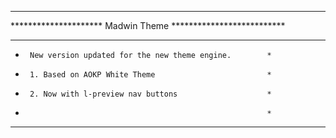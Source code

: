 *************************************************************
********************* Madwin Theme **************************
*************************************************************
*      New version updated for the new theme engine.        *
*      1. Based on AOKP White Theme                         *
*      2. Now with l-preview nav buttons                    *
*                                                           *
*************************************************************
